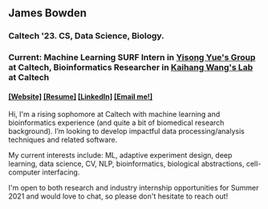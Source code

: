 ## James Bowden
### Caltech '23. CS, Data Science, Biology.
### Current: Machine Learning SURF Intern in [Yisong Yue's Group](http://www.yisongyue.com/group.php) at Caltech, Bioinformatics Researcher in [Kaihang Wang's Lab](https://kaihangwanglab.caltech.edu/research) at Caltech
#### [[Website]](https://james-bowden.github.io/) [[Resume]](https://github.com/james-bowden/resume/blob/master/BowdenJames_Resume_08.20.pdf) [[LinkedIn]](https://www.linkedin.com/in/j-bowden/) [[Email me!]](jbowden@caltech.edu)

Hi, I'm a rising sophomore at Caltech with machine learning and bioinformatics experience (and quite a bit of biomedical research background). I’m looking to develop impactful data processing/analysis techniques and related software.

My current interests include: ML, adaptive experiment design, deep learning, data science, CV, NLP, bioinformatics, biological abstractions, cell-computer interfacing.

I'm open to both research and industry internship opportunities for Summer 2021 and would love to chat, so please don't hesitate to reach out! 
